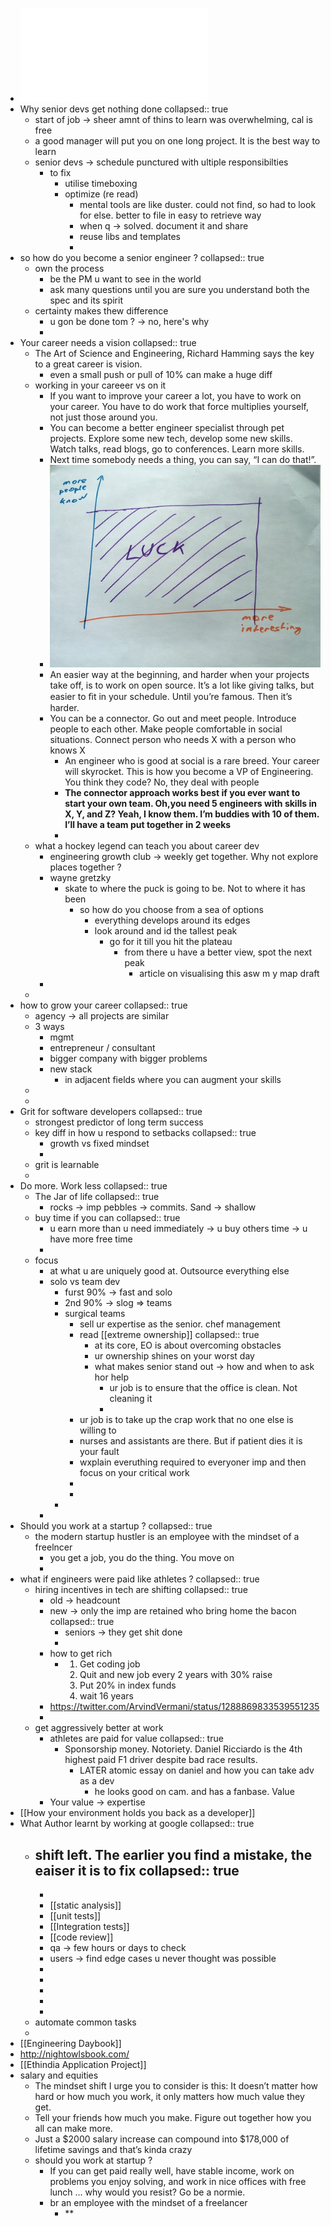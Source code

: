 - ![Senior Engineer Mindset (Swizec Teller) (z-lib.org).pdf](../assets/Senior_Engineer_Mindset_(Swizec_Teller)_(z-lib.org)_1651215668877_0.pdf)
- Why senior devs get nothing done
  collapsed:: true
	- start of job -> sheer amnt of thins to learn was overwhelming, cal is free
	- a good manager will put you on one long project. It is the best way to learn
	- senior devs -> schedule punctured with ultiple responsibilties
		- to fix
			- utilise timeboxing
			- optimize (re read)
				- mental tools are like duster. could not find, so had to look for else. better to file in easy to retrieve way
				- when q -> solved. document it and share
				- reuse libs and templates
				-
- so how do you become a senior engineer ?
  collapsed:: true
	- own the process
		- be the PM u want to see in the world
		- ask many questions until you are sure you understand both the spec and its spirit
	- certainty makes thew difference
		- u gon be done tom ? -> no, here's why
		-
- Your career needs a vision
  collapsed:: true
	- The Art of Science and Engineering, Richard Hamming says the key to a great career is vision.
		- even a small push or pull of 10% can make a huge diff
	- working in your careeer vs on it
		- If you want to improve your career a lot, you have to work on your career. You
		  have to do work that force multiplies yourself, not just those around you.
		- You can become a better engineer specialist through pet projects. Explore some
		  new tech, develop some new skills. Watch talks, read blogs, go to conferences.
		  Learn more skills.
		- Next time somebody needs a thing, you can say, “I can do that!”.
		- ![image.png](../assets/image_1666961984658_0.png)
		- An easier way at the beginning, and harder when your projects take off, is to
		  work on open source. It’s a lot like giving talks, but easier to ﬁt in your schedule.
		  Until you’re famous. Then it’s harder.
		- You can be a connector. Go out and meet people. Introduce people to each other.
		  Make people comfortable in social situations. Connect person who needs X with
		  a person who knows X
			- An engineer who is good at social is a rare breed. Your career will skyrocket.
			  This is how you become a VP of Engineering. You think they code? No, they
			  deal with people
			- **The connector approach works best if you ever want to start your own team. Oh,you need 5 engineers with skills in X, Y, and Z? Yeah, I know them. I’m buddies
			  with 10 of them. I’ll have a team put together in 2 weeks**
			-
	- what a hockey legend can teach you about career dev
		- engineering growth club -> weekly get together. Why not explore places together ?
		- wayne gretzky
			- skate to where the puck is going to be. Not to where it has been
				- so how do you choose from a sea of options
					- everything develops around its edges
					- look around and id the tallest peak
						- go for it till you hit the plateau
							- from there u have a better view, spot the next peak
								- article on visualising this asw m y map draft
		-
	-
- how to grow your career
  collapsed:: true
	- agency -> all projects are similar
	- 3 ways
		- mgmt
		- entrepreneur / consultant
		- bigger company with bigger problems
		- new stack
			- in adjacent fields where you can augment your skills
	-
	-
- Grit for software developers
  collapsed:: true
	- strongest predictor of long term success
	- key diff in how u respond to setbacks
	  collapsed:: true
		- growth vs fixed mindset
		-
	- grit is learnable
	-
- Do more. Work less
  collapsed:: true
	- The Jar of life
	  collapsed:: true
		- rocks -> imp pebbles -> commits. Sand -> shallow
	- buy time if you can
	  collapsed:: true
		- u earn more than u need immediately -> u buy others time -> u have more free time
		-
	- focus
		- at what u are uniquely good at. Outsource everything else
		- solo vs team dev
			- furst 90% -> fast and solo
			- 2nd 90% -> slog => teams
			- surgical teams
				- sell ur expertise as the senior. chef management
				- read [[extreme ownership]]
				  collapsed:: true
					- at its core, EO is about overcoming obstacles
					- ur ownership shines on your worst day
					- what makes senior stand out -> how and when to ask hor help
						- ur job is to ensure that the office is clean. Not cleaning it
						-
				- ur job is to take up the crap work that no one else is willing to
				- nurses and assistants are there. But if patient dies it is your fault
				- wxplain everuthing required to everyoner imp and then focus on your critical work
				-
				-
			-
		-
- Should you work at a startup ?
  collapsed:: true
	- the modern startup hustler is an employee with the mindset of a freelncer
		- you get a job, you do the thing. You move on
		-
- what if engineers were paid like athletes ?
  collapsed:: true
	- hiring incentives in tech are shifting
	  collapsed:: true
		- old -> headcount
		- new -> only the imp are retained who bring home the bacon
		  collapsed:: true
			- seniors -> they get shit done
			-
		- how to get rich
			- 1. Get coding job
			  2. Quit and new job every 2 years with 30% raise
			  3. Put 20% in index funds
			  4. wait 16 years
		- https://twitter.com/ArvindVermani/status/1288869833539551235
		-
	- get aggressively better at work
		- athletes are paid for value
		  collapsed:: true
			- Sponsorship money.  Notoriety. Daniel Ricciardo is the 4th highest paid F1 driver despite bad race results.
				- LATER atomic essay on daniel and how you can take adv as a dev
					- he looks good on cam. and has a fanbase. Value
		- Your value -> expertise
- [[How your environment holds you back as a developer]]
- What Author learnt by working at google
  collapsed:: true
	- shift left. The earlier you find a mistake, the eaiser it is to fix
	  collapsed:: true
		-
		-
		- [[static analysis]]
		- [[unit tests]]
		- [[Integration tests]]
		- [[code review]]
		- qa -> few hours or days to check
		- users -> find edge cases u never thought was possible
		-
		-
		-
		-
		-
	- automate common tasks
	-
- [[Engineering Daybook]]
- http://nightowlsbook.com/
- [[Ethindia Application Project]]
- salary and equities
	- The mindset shift I urge you to consider is this: It doesn’t matter how hard or
	  how much you work, it only matters how much value they get.
	- Tell your friends how much you make. Figure out together how you all can make
	  more.
	- Just a $2000 salary increase can compound into $178,000 of lifetime savings
	  and that’s kinda crazy
	- should you work at startup ?
		- If you can get paid really well, have stable income, work on problems you enjoy
		  solving, and work in nice offices with free lunch ... why would you resist? Go be
		  a normie.
		- br an employee with the mindset of a freelancer
			- **